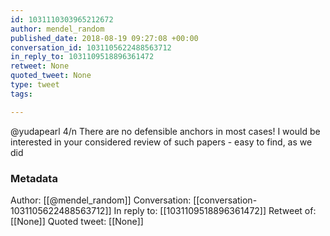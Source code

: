 ```yaml
---
id: 1031110303965212672
author: mendel_random
published_date: 2018-08-19 09:27:08 +00:00
conversation_id: 1031105622488563712
in_reply_to: 1031109518896361472
retweet: None
quoted_tweet: None
type: tweet
tags:

---
```


@yudapearl 4/n There are no defensible anchors in most cases! I would be interested in your considered review of such papers  - easy to find, as we did

### Metadata

Author: [[@mendel_random]]
Conversation: [[conversation-1031105622488563712]]
In reply to: [[1031109518896361472]]
Retweet of: [[None]]
Quoted tweet: [[None]]
